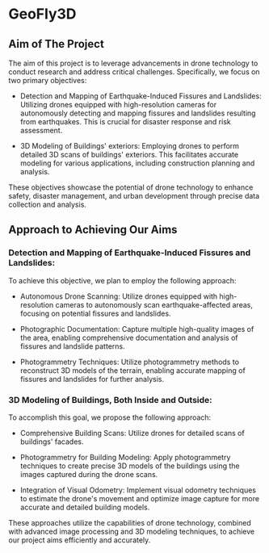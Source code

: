 # GeoFly3D



## Aim of The Project
The aim of this project is to leverage advancements in drone technology to conduct research and address critical challenges. Specifically, we focus on two primary objectives:

* Detection and Mapping of Earthquake-Induced Fissures and Landslides:
Utilizing drones equipped with high-resolution cameras for autonomously detecting and mapping fissures and landslides resulting from earthquakes. This is crucial for disaster response and risk assessment.

* 3D Modeling of Buildings' exteriors:
Employing drones to perform detailed 3D scans of buildings' exteriors. This facilitates accurate modeling for various applications, including construction planning and analysis.

These objectives showcase the potential of drone technology to enhance safety, disaster management, and urban development through precise data collection and analysis.

## Approach to Achieving Our Aims
### Detection and Mapping of Earthquake-Induced Fissures and Landslides:
To achieve this objective, we plan to employ the following approach:

* Autonomous Drone Scanning:
Utilize drones equipped with high-resolution cameras to autonomously scan earthquake-affected areas, focusing on potential fissures and landslides.

* Photographic Documentation:
Capture multiple high-quality images of the area, enabling comprehensive documentation and analysis of fissures and landslide patterns.

* Photogrammetry Techniques:
Utilize photogrammetry methods to reconstruct 3D models of the terrain, enabling accurate mapping of fissures and landslides for further analysis.

### 3D Modeling of Buildings, Both Inside and Outside:
To accomplish this goal, we propose the following approach:

* Comprehensive Building Scans:
Utilize drones for detailed scans of buildings' facades.

* Photogrammetry for Building Modeling:
Apply photogrammetry techniques to create precise 3D models of the buildings using the images captured during the drone scans.

* Integration of Visual Odometry:
Implement visual odometry techniques to estimate the drone's movement and optimize image capture for more accurate and detailed building models.

These approaches utilize the capabilities of drone technology, combined with advanced image processing and 3D modeling techniques, to achieve our project aims efficiently and accurately.
